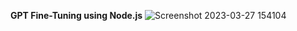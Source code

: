 **GPT Fine-Tuning using Node.js**
![Screenshot 2023-03-27 154104](https://user-images.githubusercontent.com/72337436/228083533-b594bad5-2597-40ca-a127-0f7ff507691a.png)
